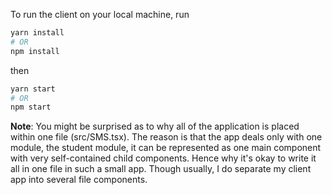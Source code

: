 To run the client on your local machine, run

```sh
yarn install
# OR
npm install
```

then

```sh
yarn start
# OR
npm start
```

**Note**: You might be surprised as to why all of the application is placed within one file (src/SMS.tsx). The reason is that the app deals only with one module, the student module, it can be represented as one main component with very self-contained child components. Hence why it's okay to write it all in one file in such a small app. Though usually, I do separate my client app into several file components.
